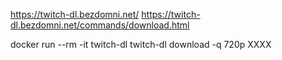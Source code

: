 https://twitch-dl.bezdomni.net/
https://twitch-dl.bezdomni.net/commands/download.html


docker run --rm -it twitch-dl twitch-dl download -q 720p XXXX
